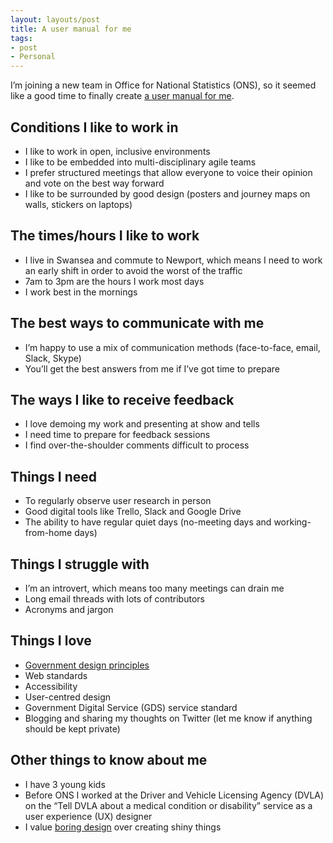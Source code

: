 ```yaml
---
layout: layouts/post
title: A user manual for me
tags:
- post
- Personal
---
```


<p>I’m joining a new team in Office for National Statistics (ONS), so it seemed like a good time to finally create <a href="https://medium.com/@cassierobinson/a-user-manual-for-me-d3a851fbc694">a user manual for me</a>.</p>

## Conditions I like to work in
- I like to work in open, inclusive environments
- I like to be embedded into multi-disciplinary agile teams
- I prefer structured meetings that allow everyone to voice their opinion and vote on the best way forward
- I like to be surrounded by good design (posters and journey maps on walls, stickers on laptops)

## The times/hours I like to work
- I live in Swansea and commute to Newport, which means I need to work an early shift in order to avoid the worst of the traffic
- 7am to 3pm are the hours I work most days
- I work best in the mornings

## The best ways to communicate with me
- I’m happy to use a mix of communication methods (face-to-face, email, Slack, Skype)
- You’ll get the best answers from me if I’ve got time to prepare

## The ways I like to receive feedback
- I love demoing my work and presenting at show and tells
- I need time to prepare for feedback sessions
- I find over-the-shoulder comments difficult to process

## Things I need
- To regularly observe user research in person
- Good digital tools like Trello, Slack and Google Drive
- The ability to have regular quiet days (no-meeting days and working-from-home days)

## Things I struggle with
- I’m an introvert, which means too many meetings can drain me
- Long email threads with lots of contributors
- Acronyms and jargon

## Things I love
- [Government design principles](https://www.gov.uk/guidance/government-design-principles)
- Web standards
- Accessibility
- User-centred design
- Government Digital Service (GDS) service standard
- Blogging and sharing my thoughts on Twitter (let me know if anything should be kept private)

## Other things to know about me
- I have 3 young kids
- Before ONS I worked at the Driver and Vehicle Licensing Agency (DVLA) on the “Tell DVLA about a medical condition or disability” service as a user experience (UX) designer
- I value [boring design](https://capwatkins.com/blog/the-boring-designer) over creating shiny things
